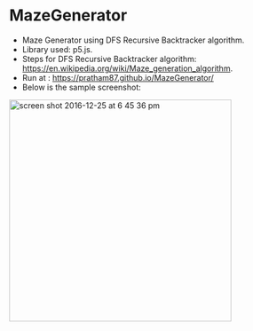 # MazeGenerator
* Maze Generator using DFS Recursive Backtracker algorithm. 
* Library used: p5.js. 
* Steps for DFS Recursive Backtracker algorithm: https://en.wikipedia.org/wiki/Maze_generation_algorithm.
* Run at : https://pratham87.github.io/MazeGenerator/
* Below is the sample screenshot:

<img width="400" alt="screen shot 2016-12-25 at 6 45 36 pm" src="https://cloud.githubusercontent.com/assets/23204433/21474339/780c8034-cad2-11e6-9ad4-510dc5e51b6e.png">
